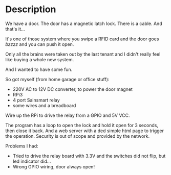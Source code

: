 # Description #

We have a door. The door has a magnetic latch lock. There is a cable. And that's it...

It's one of those system where you swipe a RFID card and the door goes *bzzzz* and you can push it open.

Only all the brains were taken out by the last tenant and I didn't really feel like buying a whole new system.

And I wanted to have some fun.

So got myself (from home garage or office stuff):
- 220V AC to 12V DC converter, to power the door magnet
- RPi3
- 4 port Sainsmart relay
- some wires and a breadboard

Wire up the RPi to drive the relay from a GPIO and 5V VCC.

The program has a loop to open the lock and hold it open for 3 seconds, then close it back. And a web server with a ded simple html page to trigger the operation. Security is out of scope and provided by the network.

Problems I had:
- Tried to drive the relay board with 3.3V and the switches did not flip, but led indicator did...
- Wrong GPIO wiring, door always open!
